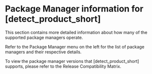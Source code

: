 # Package Manager information for [detect_product_short]

This section contains more detailed information about how many of the supported package managers operate.

Refer to the Package Manager menu on the left for the list of package managers and their respective details.

To view the package manager versions that [detect_product_short] supports, please refer to the
<xref href="Black-Duck-Release-Compatibility.dita" scope="peer">Release Compatibility Matrix.<data name="facets" value="pubname=blackduck-compatibility"/>

